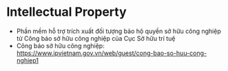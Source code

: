 # Intellectual Property
- Phần mềm hỗ trợ trích xuất đối tượng bảo hộ quyền sở hữu công nghiệp từ Công báo sở hữu công nghiệp của Cục Sở hữu trí tuệ
- Công báo sở hữu công nghiệp: https://www.ipvietnam.gov.vn/web/guest/cong-bao-so-huu-cong-nghiep1
